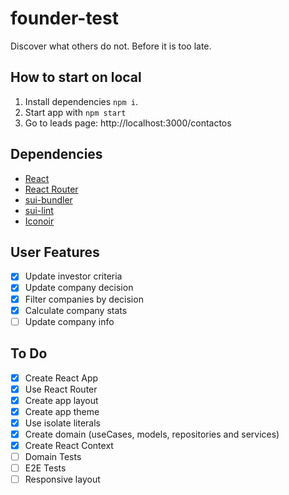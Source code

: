 # founder-test

Discover what others do not. Before it is too late.

## How to start on local

1. Install dependencies `npm i`.
2. Start app with `npm start`
3. Go to leads page: http://localhost:3000/contactos

## Dependencies

- [React](https://github.com/facebook/react/)
- [React Router](https://github.com/ReactTraining/react-router)
- [sui-bundler](https://github.com/SUI-Components/sui/tree/master/packages/sui-bundler)
- [sui-lint](https://github.com/SUI-Components/sui/tree/master/packages/sui-lint)
- [Iconoir](https://iconoir.com/)

## User Features

- [x] Update investor criteria
- [x] Update company decision
- [x] Filter companies by decision
- [x] Calculate company stats
- [ ] Update company info

## To Do

- [x] Create React App
- [x] Use React Router
- [x] Create app layout
- [x] Create app theme
- [x] Use isolate literals
- [x] Create domain (useCases, models, repositories and services)
- [x] Create React Context
- [ ] Domain Tests
- [ ] E2E Tests
- [ ] Responsive layout